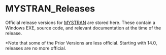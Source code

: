 # MYSTRAN_Releases

Official release versions for [MYSTRAN](https://github.com/MYSTRANsolver/MYSTRAN) are stored here. These contain a Windows EXE, source code, and relevant documentation at the time of the release.

*Note that some of the Prior Versions are less official. Starting with 14.0, releases are no more official.